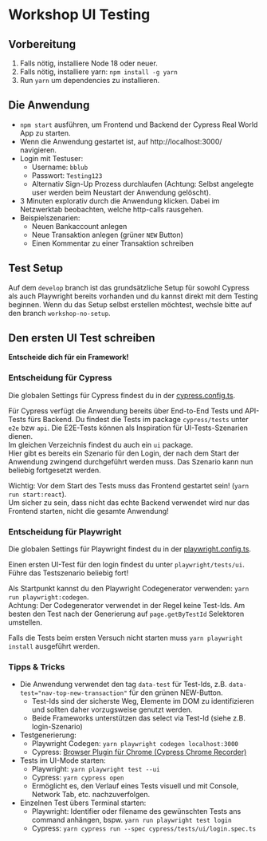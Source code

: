 # Workshop UI Testing

## Vorbereitung

1. Falls nötig, installiere Node 18 oder neuer.
1. Falls nötig, installiere yarn: `npm install -g yarn`
1. Run `yarn` um dependencies zu installieren.

## Die Anwendung

- `npm start` ausführen, um Frontend und Backend der Cypress Real World App zu starten.
- Wenn die Anwendung gestartet ist, auf http://localhost:3000/ navigieren.
- Login mit Testuser:
  - Username: `bblub`
  - Passwort: `Testing123`
  - Alternativ Sign-Up Prozess durchlaufen (Achtung: Selbst angelegte user werden beim Neustart der Anwendung gelöscht).
- 3 Minuten explorativ durch die Anwendung klicken. Dabei im Netzwerktab beobachten, welche http-calls rausgehen.
- Beispielszenarien:
  - Neuen Bankaccount anlegen
  - Neue Transaktion anlegen (grüner `NEW` Button)
  - Einen Kommentar zu einer Transaktion schreiben

## Test Setup

Auf dem `develop` branch ist das grundsätzliche Setup für sowohl Cypress als auch Playwright bereits vorhanden
und du kannst direkt mit dem Testing beginnen.
Wenn du das Setup selbst erstellen möchtest, wechsle bitte auf den branch `workshop-no-setup`.

## Den ersten UI Test schreiben

**Entscheide dich für ein Framework!**

### Entscheidung für Cypress

Die globalen Settings für Cypress findest du in der [cypress.config.ts](./cypress.config.ts).

Für Cypress verfügt die Anwendung bereits über End-to-End Tests und API-Tests fürs Backend.
Du findest die Tests im package `cypress/tests` unter `e2e` bzw `api`.
Die E2E-Tests können als Inspiration für UI-Tests-Szenarien dienen.  
Im gleichen Verzeichnis findest du auch ein `ui` package.  
Hier gibt es bereits ein Szenario für den Login, der nach dem Start der Anwendung zwingend durchgeführt werden muss.
Das Szenario kann nun beliebig fortgesetzt werden.

Wichtig: Vor dem Start des Tests muss das Frontend gestartet sein! (`yarn run start:react`).  
Um sicher zu sein, dass nicht das echte Backend verwendet wird nur das Frontend starten, nicht die gesamte Anwendung!

### Entscheidung für Playwright

Die globalen Settings für Playwright findest du in der [playwright.config.ts](./playwright.config.ts).

Einen ersten UI-Test für den login findest du unter `playwright/tests/ui`.  
Führe das Testszenario beliebig fort!

Als Startpunkt kannst du den Playwright Codegenerator verwenden: `yarn run playwright:codegen`.  
Achtung: Der Codegenerator verwendet in der Regel keine Test-Ids. Am besten den Test nach der Generierung auf
`page.getByTestId` Selektoren umstellen.

Falls die Tests beim ersten Versuch nicht starten muss `yarn playwright install` ausgeführt werden.

### Tipps & Tricks

- Die Anwendung verwendet den tag `data-test` für Test-Ids, z.B. `data-test="nav-top-new-transaction"` für den grünen NEW-Button.
  - Test-Ids sind der sicherste Weg, Elemente im DOM zu identifizieren und sollten daher vorzugsweise genutzt werden.
  - Beide Frameworks unterstützen das select via Test-Id (siehe z.B. login-Szenario)
- Testgenerierung:
  - Playwright Codegen: `yarn playwright codegen localhost:3000`
  - Cypress: [Browser Plugin für Chrome (Cypress Chrome Recorder)](https://chromewebstore.google.com/detail/cypress-chrome-recorder/fellcphjglholofndfmmjmheedhomgin)
- Tests im UI-Mode starten:
  - Playwright: `yarn playwright test --ui`
  - Cypress: `yarn cypress open`
  - Ermöglicht es, den Verlauf eines Tests visuell und mit Console, Network Tab, etc. nachzuverfolgen.
- Einzelnen Test übers Terminal starten:
  - Playwright: Identifier oder filename des gewünschten Tests ans command anhängen, bspw. `yarn run playwright test login`
  - Cypress: `yarn cypress run --spec cypress/tests/ui/login.spec.ts`
